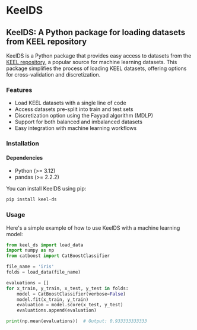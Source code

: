 # KeelDS

## KeelDS: A Python package for loading datasets from KEEL repository

KeelDS is a Python package that provides easy access to datasets from the [KEEL repository](https://sci2s.ugr.es/keel/datasets.php), a popular source for machine learning datasets. This package simplifies the process of loading KEEL datasets, offering options for cross-validation and discretization.

### Features

- Load KEEL datasets with a single line of code
- Access datasets pre-split into train and test sets
- Discretization option using the Fayyad algorithm (MDLP)
- Support for both balanced and imbalanced datasets
- Easy integration with machine learning workflows

### Installation

#### Dependencies

- Python (>= 3.12)
- pandas (>= 2.2.2)

You can install KeelDS using pip:

```bash
pip install keel-ds
```

### Usage

Here's a simple example of how to use KeelDS with a machine learning model:

```python
from keel_ds import load_data
import numpy as np
from catboost import CatBoostClassifier

file_name = 'iris'
folds = load_data(file_name)

evaluations = []
for x_train, y_train, x_test, y_test in folds:
    model = CatBoostClassifier(verbose=False)
    model.fit(x_train, y_train)
    evaluation = model.score(x_test, y_test)
    evaluations.append(evaluation)

print(np.mean(evaluations))  # Output: 0.933333333333
```
